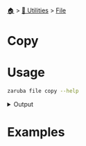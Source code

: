 <!--startTocheader-->
[🏠](../../README.md) > [🔧 Utilities](../README.md) > [File](README.md)
# Copy
<!--endTocHeader-->

# Usage

<!--startCode-->
```bash
zaruba file copy --help
```
 
<details>
<summary>Output</summary>
 
```````
copy files/folders recursively

Usage:
  zaruba file copy <source> <destination> [flags]

Flags:
  -h, --help   help for copy
```````
</details>
<!--endCode-->

# Examples



<!--startTocSubTopic-->
<!--endTocSubTopic-->